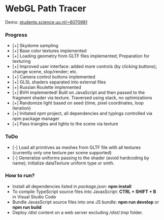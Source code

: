 # WebGL Path Tracer

Demo: [students.science.uu.nl/~6070981](http://www.students.science.uu.nl/~6070981)

### Progress
- [+] Skydome sampling
- [+] Base color textures implemented
- [+] Loading geometry from GLTF files implemented; Preparation for texturing
- [+] Improved user interface: added more controls (by clicking buttons); change scene, stop/render; etc.
- [+] Camera control buttons implemented
- [+] GLSL shaders separated into external files
- [+] Russian Roulette implemented
- [+] BVH implemented! Built on JavaScript and then passed to the fragment shader via texture. Traversed using stack, no optimizations
- [+] Randomize light based on seed {time, pixel coordinates, loop iteration}
- [+] Initiated *npm* project, all dependencies and typings controlled via *npm* package manager
- [+] Pass triangles and lights to the scene via texture

### ToDo
- [-] Load all primtives as meshes from GLTF file with all textures (currently only one texture per scene supported)
- [-] Generalize uniforms passing to the shader (avoid hardcoding by name); initialize dataTexture uniform type or smth.

### How to run?
- Install all dependencies listed in *package.json*: **npm install**
- To compile TypeScript source files into JavasScript: **CTRL + SHIFT + B** in Visual Studio Code
- Bundle JavasScript source files into one JS bundle: **npm run develop** or **npm run build**
- Deploy */dist* content on a web server excluding */dist/.tmp* folder.